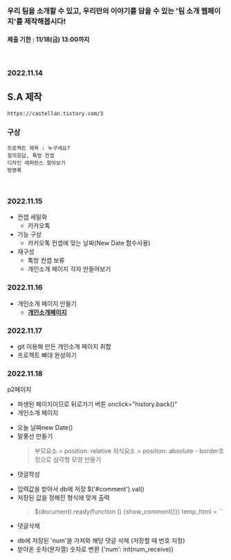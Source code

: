 ### 우리 팀을 소개할 수 있고, 우리만의 이야기를 담을 수 있는 '팀 소개 웹페이지'를 제작해봅시다!   
#### 제출 기한 : 11/18(금) 13:00까지
<br>   

### 2022.11.14
## S.A 제작
    https://castellan.tistory.com/3

### 구상
    프로젝트 제목 : 누구세요?
    질의응답, 톡방 컨셉
    디자인 레퍼런스 찾아보기
    방명록
<br>   

### 2022.11.15

 * 컨셉 세밀화
   + 카카오톡 
 * 기능 구상
   + 카카오톡 컨셉에 맞는 날짜(New Date 함수사용)
 * 재구성
   + 톡방 컨셉 보류
   + 개인소개 페이지 각자 만들어보기

### 2022.11.16
 * 개인소개 페이지 만들기
   + **[개인소개페이지](./개인페이지)**

### 2022.11.17
 * git 이용해 만든 개인소개 페이지 취합 
 * 프로젝트 뼈대 완성하기

### 2022.11.18
 p2페이지
 * 파생된 페이지이므로 뒤로가기 버튼 onclick="history.back()"
 * 개인소개 페이지
  - 오늘 날짜new Date()
  - 말풍선 만들기
     > 부모요소 = position: relative
     > 자식요소 = position: absolute - border조정으로 삼각형 모양 만들기 
 * 댓글작성
  - 입력값을 받아서 db에 저장 $('#comment').val()
  - 저장된 값을 정해진 형식에 맞게 출력 
    > $(document).ready(function () {show_comment()})
    > temp_html = ``
  * 댓글삭제
  - db에 저장된 'num'을 가져와 해당 댓글 삭제 (저장할 때 번호 지정)
  - 받아온 숫자(문자열) 숫자로 변환 {'num': int(num_receive)}
 

